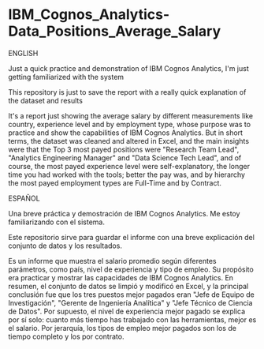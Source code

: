 # IBM_Cognos_Analytics-Data_Positions_Average_Salary
ENGLISH

Just a quick practice and demonstration of IBM Cognos Analytics, I'm just getting familiarized with the system

This repository is just to save the report with a really quick explanation of the dataset and results

It's a report just showing the average salary by different measurements like country, experience level and by employment type, whose purpose was to practice and show the capabilities of IBM Cognos Analytics. But in short terms, the dataset was cleaned and altered in Excel, and the main insights were that the Top 3 most payed positions were "Research Team Lead", "Analytics Engineering Manager" and "Data Science Tech Lead", and of course, the most payed experience level were self-explanatory, the longer time you had worked with the tools; better the pay was, and by hierarchy the most payed employment types are Full-Time and by Contract.

ESPAÑOL

Una breve práctica y demostración de IBM Cognos Analytics. Me estoy familiarizando con el sistema.

Este repositorio sirve para guardar el informe con una breve explicación del conjunto de datos y los resultados.

Es un informe que muestra el salario promedio según diferentes parámetros, como país, nivel de experiencia y tipo de empleo. Su propósito era practicar y mostrar las capacidades de IBM Cognos Analytics. En resumen, el conjunto de datos se limpió y modificó en Excel, y la principal conclusión fue que los tres puestos mejor pagados eran "Jefe de Equipo de Investigación", "Gerente de Ingeniería Analítica" y "Jefe Técnico de Ciencia de Datos". Por supuesto, el nivel de experiencia mejor pagado se explica por sí solo: cuanto más tiempo has trabajado con las herramientas, mejor es el salario. Por jerarquía, los tipos de empleo mejor pagados son los de tiempo completo y los por contrato.
